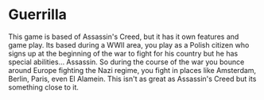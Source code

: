 # Guerrilla
This game is based of Assassin's Creed, but it has it own features and game play. Its based during a WWII area, you play as a Polish citizen who signs up at the beginning of the war to fight for his country but he has special abilities... Assassin. So during the course of the war you bounce around Europe fighting the Nazi regime, you fight in places like Amsterdam, Berlin, Paris, even El Alamein. This isn't as great as Assassin's Creed but its something close to it.
